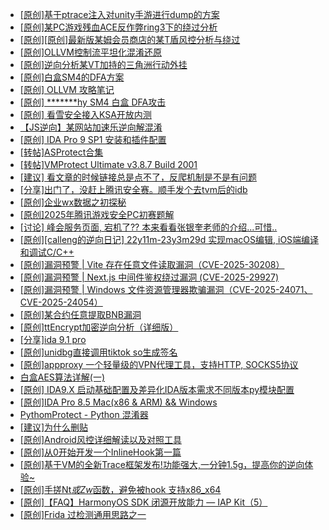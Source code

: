 + [[原创]基于ptrace注入对unity手游进行dump的方案](https://bbs.kanxue.com/thread-286222.htm)
+ [[原创]某PC游戏残血ACE反作弊ring3下的绕过分析](https://bbs.kanxue.com/thread-284667.htm)
+ [[原创][原创]最新版某姆会员商店的某T盾风控分析与绕过](https://bbs.kanxue.com/thread-286243.htm)
+ [[原创]OLLVM控制流平坦化混淆还原](https://bbs.kanxue.com/thread-286151.htm)
+ [[原创]逆向分析某VT加持的三角洲行动外挂](https://bbs.kanxue.com/thread-286195.htm)
+ [[原创]白盒SM4的DFA方案](https://bbs.kanxue.com/thread-285292.htm)
+ [[原创] OLLVM 攻略笔记](https://bbs.kanxue.com/thread-286256.htm)
+ [[原创] *******hy SM4 白盒 DFA攻击](https://bbs.kanxue.com/thread-285313.htm)
+ [[原创] 看雪安全接入KSA开放内测](https://bbs.kanxue.com/thread-251837.htm)
+ [【JS逆向】某网站加速乐逆向解混淆](https://bbs.kanxue.com/thread-286225.htm)
+ [[原创] IDA Pro 9 SP1 安装和插件配置](https://bbs.kanxue.com/thread-285604.htm)
+ [[转帖]ASProtect合集](https://bbs.kanxue.com/thread-280041.htm)
+ [[转帖]VMProtect Ultimate v3.8.7 Build 2001](https://bbs.kanxue.com/thread-286257.htm)
+ [[建议] 看文章的时候链接总是点不了，反爬机制是不是有问题](https://bbs.kanxue.com/thread-286244.htm)
+ [[分享]出门了，没赶上腾讯安全赛。顺手发个去tvm后的idb](https://bbs.kanxue.com/thread-286260.htm)
+ [[原创]企业wx数据之初探秘](https://bbs.kanxue.com/thread-258589.htm)
+ [[原创]2025年腾讯游戏安全PC初赛题解](https://bbs.kanxue.com/thread-286272.htm)
+ [[讨论] 峰会服务页面,  宕机了??  本来看看张银奎老师的介绍...可惜..](https://bbs.kanxue.com/thread-286271.htm)
+ [[原创][calleng的逆向日记] 22y11m-23y3m29d 实现macOS编辑, iOS端编译和调试C/C++](https://bbs.kanxue.com/thread-276669.htm)
+ [[原创]漏洞预警 | Vite 存在任意文件读取漏洞（CVE-2025-30208）](https://bbs.kanxue.com/thread-286270.htm)
+ [[原创]漏洞预警 | Next.js 中间件鉴权绕过漏洞 (CVE-2025-29927)](https://bbs.kanxue.com/thread-286269.htm)
+ [[原创]漏洞预警 | Windows 文件资源管理器欺骗漏洞（CVE-2025-24071、CVE-2025-24054）](https://bbs.kanxue.com/thread-286268.htm)
+ [[原创]某合约任意提取BNB漏洞](https://bbs.kanxue.com/thread-286267.htm)
+ [[原创]ttEncrypt加密逆向分析（详细版）](https://bbs.kanxue.com/thread-286273.htm)
+ [[分享]ida 9.1 pro](https://bbs.kanxue.com/thread-285999.htm)
+ [[原创]unidbg直接调用tiktok so生成签名](https://bbs.kanxue.com/thread-285623.htm)
+ [[原创]appproxy 一个轻量级的VPN代理工具，支持HTTP, SOCKS5协议](https://bbs.kanxue.com/thread-282002.htm)
+ [白盒AES算法详解(一)](https://bbs.kanxue.com/thread-280335.htm)
+ [[原创] IDA9.X 启动基础配置及差异化IDA版本需求不同版本py模块配置](https://bbs.kanxue.com/thread-286180.htm)
+ [[原创]IDA Pro 8.5 Mac(x86 & ARM) && Windows](https://bbs.kanxue.com/thread-286126.htm)
+ [PythomProtect - Python 混淆器](https://bbs.kanxue.com/thread-285032.htm)
+ [[建议]为什么删贴](https://bbs.kanxue.com/thread-286275.htm)
+ [[原创]Android风控详细解读以及对照工具](https://bbs.kanxue.com/thread-286120.htm)
+ [[原创]从0开始开发一个InlineHook第一篇](https://bbs.kanxue.com/thread-284689.htm)
+ [[原创]基于VM的全新Trace框架发布!功能强大,一分钟1.5g，提高你的逆向体验~](https://bbs.kanxue.com/thread-285471.htm)
+ [[原创]手搓Nt*或Zw*函数，避免被hook 支持x86_x64](https://bbs.kanxue.com/thread-284264.htm)
+ [[原创]【FAQ】HarmonyOS SDK 闭源开放能力 — IAP Kit（5）](https://bbs.kanxue.com/thread-286276.htm)
+ [[原创]Frida 过检测通用思路之一](https://bbs.kanxue.com/thread-281761.htm)
